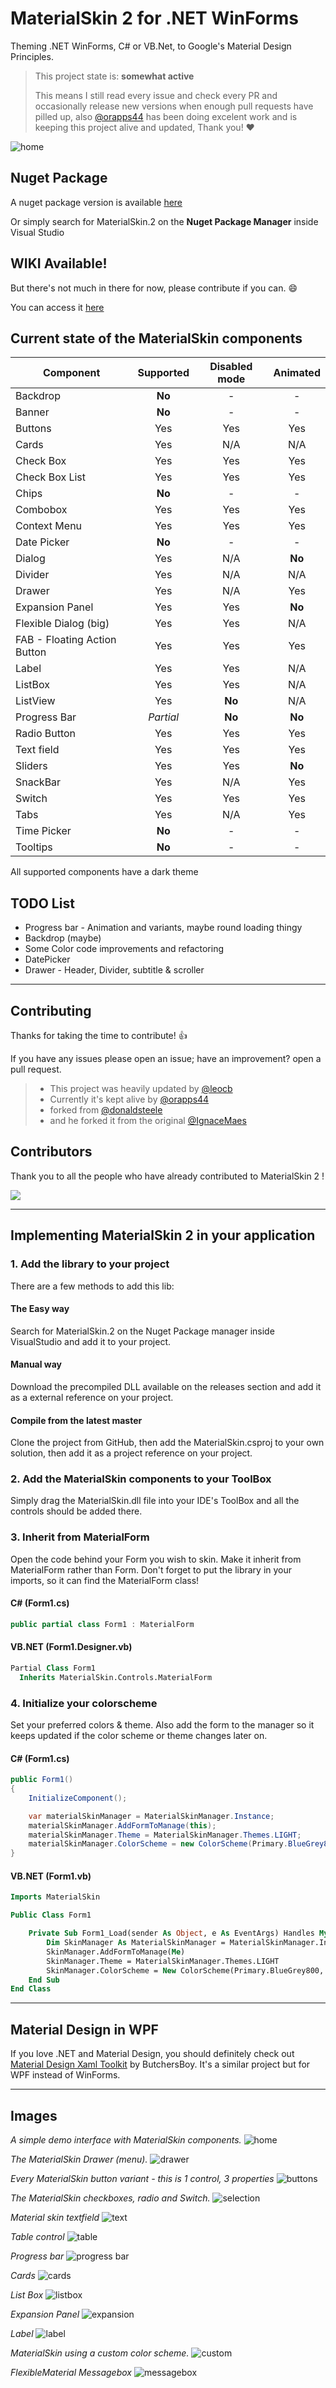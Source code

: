 # MaterialSkin 2 for .NET WinForms

Theming .NET WinForms, C# or VB.Net, to Google's Material Design Principles.

> This project state is: **somewhat active**
>
> This means I still read every issue and check every PR and occasionally release new versions when enough pull requests have pilled up, also [@orapps44](https://github.com/orapps44) has been doing excelent work and is keeping this project alive and updated, Thank you! ❤️

![home](https://user-images.githubusercontent.com/77468294/134770847-0f20f37f-e3e7-4e15-b838-cf53b0b32c4e.png)

## Nuget Package

A nuget package version is available [here](https://www.nuget.org/packages/MaterialSkin.2/)

Or simply search for MaterialSkin.2 on the **Nuget Package Manager** inside Visual Studio

## WIKI Available!

But there's not much in there for now, please contribute if you can. :smile:

You can access it [here](https://github.com/leocb/MaterialSkin/wiki)

## Current state of the MaterialSkin components

| Component                    | Supported | Disabled mode | Animated |
| ---------------------------- | :-------: | :-----------: | :------: |
| Backdrop                     |  **No**   |       -       |    -     |
| Banner                       |  **No**   |       -       |    -     |
| Buttons                      |    Yes    |      Yes      |   Yes    |
| Cards                        |    Yes    |      N/A      |   N/A    |
| Check Box                    |    Yes    |      Yes      |   Yes    |
| Check Box List               |    Yes    |      Yes      |   Yes    |
| Chips                        |  **No**   |       -       |    -     |
| Combobox                     |    Yes    |      Yes      |   Yes    |
| Context Menu                 |    Yes    |      Yes      |   Yes    |
| Date Picker                  |  **No**   |       -       |    -     |
| Dialog                       |    Yes    |      N/A      |  **No**  |
| Divider                      |    Yes    |      N/A      |   N/A    |
| Drawer                       |    Yes    |      N/A      |   Yes    |
| Expansion Panel              |    Yes    |      Yes      |  **No**  |
| Flexible Dialog (big)        |    Yes    |      Yes      |   N/A    |
| FAB - Floating Action Button |    Yes    |      Yes      |   Yes    |
| Label                        |    Yes    |      Yes      |   N/A    |
| ListBox                      |    Yes    |      Yes      |   N/A    |
| ListView                     |    Yes    |    **No**     |   N/A    |
| Progress Bar                 |  _Partial_  |    **No**     |  **No**  |
| Radio Button                 |    Yes    |      Yes      |   Yes    |
| Text field                   |    Yes    |      Yes      |   Yes    |
| Sliders                      |    Yes    |      Yes      |  **No**  |
| SnackBar                     |    Yes    |      N/A      |   Yes    |
| Switch                       |    Yes    |      Yes      |   Yes    |
| Tabs                         |    Yes    |      N/A      |   Yes    |
| Time Picker                  |  **No**   |       -       |    -     |
| Tooltips                     |  **No**   |       -       |    -     |

All supported components have a dark theme

## TODO List

- Progress bar - Animation and variants, maybe round loading thingy
- Backdrop (maybe)
- Some Color code improvements and refactoring
- DatePicker
- Drawer - Header, Divider, subtitle & scroller

---

## Contributing

Thanks for taking the time to contribute!  :+1:

If you have any issues please open an issue; have an improvement? open a pull request.

> - This project was heavily updated by [@leocb](https://github.com/leocb/MaterialSkin)
> - Currently it's kept alive by [@orapps44](https://github.com/orapps44/MaterialSkin)
> - forked from [@donaldsteele](https://github.com/donaldsteele/MaterialSkin)
> - and he forked it from the original [@IgnaceMaes](https://github.com/IgnaceMaes/MaterialSkin)

## Contributors

Thank you to all the people who have already contributed to MaterialSkin 2 !

<a href="https://github.com/leocb/MaterialSkin/graphs/contributors">
  <img src="https://contrib.rocks/image?repo=leocb/MaterialSkin" />
</a>


---

## Implementing MaterialSkin 2 in your application

### 1. Add the library to your project

There are a few methods to add this lib:

#### The Easy way

Search for MaterialSkin.2 on the Nuget Package manager inside VisualStudio and add it to your project.

#### Manual way

Download the precompiled DLL available on the releases section and add it as a external reference on your project.

#### Compile from the latest master

Clone the project from GitHub, then add the MaterialSkin.csproj to your own solution, then add it as a project reference on your project.
  
### 2. Add the MaterialSkin components to your ToolBox

Simply drag the MaterialSkin.dll file into your IDE's ToolBox and all the controls should be added there.

### 3. Inherit from MaterialForm

Open the code behind your Form you wish to skin. Make it inherit from MaterialForm rather than Form. Don't forget to put the library in your imports, so it can find the MaterialForm class!
  
#### C# (Form1.cs)

```cs
public partial class Form1 : MaterialForm
```
  
#### VB.NET (Form1.Designer.vb)

```vb
Partial Class Form1
  Inherits MaterialSkin.Controls.MaterialForm
```
  
### 4. Initialize your colorscheme

Set your preferred colors & theme. Also add the form to the manager so it keeps updated if the color scheme or theme changes later on.

#### C# (Form1.cs)

```cs
public Form1()
{
    InitializeComponent();

    var materialSkinManager = MaterialSkinManager.Instance;
    materialSkinManager.AddFormToManage(this);
    materialSkinManager.Theme = MaterialSkinManager.Themes.LIGHT;
    materialSkinManager.ColorScheme = new ColorScheme(Primary.BlueGrey800, Primary.BlueGrey900, Primary.BlueGrey500, Accent.LightBlue200, TextShade.WHITE);
}
```

#### VB.NET (Form1.vb)

```vb
Imports MaterialSkin

Public Class Form1

    Private Sub Form1_Load(sender As Object, e As EventArgs) Handles MyBase.Load
        Dim SkinManager As MaterialSkinManager = MaterialSkinManager.Instance
        SkinManager.AddFormToManage(Me)
        SkinManager.Theme = MaterialSkinManager.Themes.LIGHT
        SkinManager.ColorScheme = New ColorScheme(Primary.BlueGrey800, Primary.BlueGrey900, Primary.BlueGrey500, Accent.LightBlue200, TextShade.WHITE)
    End Sub
End Class
```

---

## Material Design in WPF

If you love .NET and Material Design, you should definitely check out [Material Design Xaml Toolkit](https://github.com/ButchersBoy/MaterialDesignInXamlToolkit) by ButchersBoy. It's a similar project but for WPF instead of WinForms.

---

## Images

*A simple demo interface with MaterialSkin components.*
![home](https://user-images.githubusercontent.com/77468294/134770847-0f20f37f-e3e7-4e15-b838-cf53b0b32c4e.png)

*The MaterialSkin Drawer (menu).*
![drawer](https://user-images.githubusercontent.com/77468294/119880600-b4570480-bf2c-11eb-9a83-e2d59b88bf22.png)

*Every MaterialSkin button variant - this is 1 control, 3 properties*
![buttons](https://user-images.githubusercontent.com/77468294/119880777-e1a3b280-bf2c-11eb-8042-45b767459b41.png)

*The MaterialSkin checkboxes, radio and Switch.*
![selection](https://user-images.githubusercontent.com/77468294/134740844-795cd759-e4dc-4592-b2c1-86896e61f66f.png)

*Material skin textfield*
![text](https://user-images.githubusercontent.com/77468294/134825517-23f517e7-0793-4c4c-bcb2-6c2c2fb36b4a.png)

*Table control*
![table](https://user-images.githubusercontent.com/8310271/66237915-a1931a80-e6cc-11e9-8e68-bc919f533366.png)

*Progress bar*
![progress bar](https://user-images.githubusercontent.com/77468294/119880969-131c7e00-bf2d-11eb-9ec6-b00e928e59ed.png)

*Cards*
![cards](https://user-images.githubusercontent.com/77468294/119881312-6f7f9d80-bf2d-11eb-93b8-e4dc58dc3a4e.png)

*List Box*
![listbox](https://user-images.githubusercontent.com/77468294/119881063-2891a800-bf2d-11eb-93d8-d0395dc1f19e.png)

*Expansion Panel*
![expansion](https://user-images.githubusercontent.com/77468294/119881153-419a5900-bf2d-11eb-95a2-ab29089acdd3.png)

*Label*
![label](https://user-images.githubusercontent.com/77468294/132769098-440841c8-07d2-4b9b-bff7-e525402525dd.png)

*MaterialSkin using a custom color scheme.*
![custom](https://user-images.githubusercontent.com/77468294/119881411-8e7e2f80-bf2d-11eb-9fa3-883eceabfadc.png)

*FlexibleMaterial Messagebox*
![messagebox](https://user-images.githubusercontent.com/8310271/66238105-25e59d80-e6cd-11e9-88c9-5a21ceae1a5a.png)
